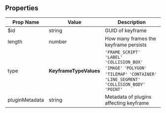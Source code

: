 ## Properties

| Prop Name | Value | Description |
| --------------------- | ------ | ------------------- |
| $id | string | GUID of keyframe |
| length | number | How many frames the keyframe persists |
| type | **KeyframeTypeValues** | `'FRAME_SCRIPT'` `'LABEL'` `'COLLISION_BOX'` `'IMAGE'` `'POLYGON'` `'TILEMAP'` `'CONTAINER'` `'LINE_SEGMENT'` `'COLLISION_BODY'` `'POINT'` |
| pluginMetadata | string | Metadata of plugins affecting keyframe |
